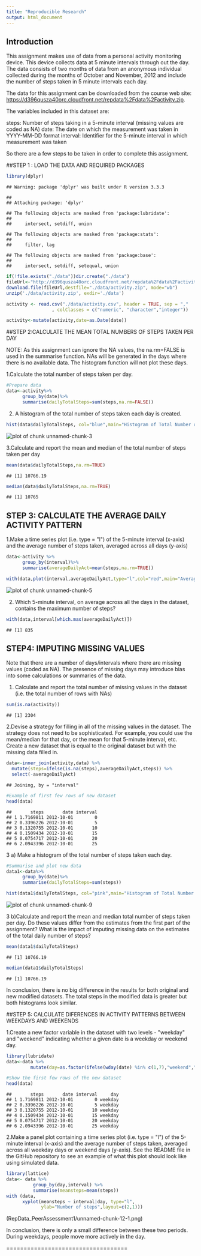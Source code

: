 ```yaml
---
title: "Reproducible Research"
output: html_document
---
```




## Introduction

This assignment makes use of data from a personal activity monitoring device. This device collects data at 5 minute intervals through out the day. The data consists of two months of data from an anonymous individual collected during the months of October and November, 2012 and include the number of steps taken in 5 minute intervals each day.

The data for this assignment can be downloaded from the course web site:
<https://d396qusza40orc.cloudfront.net/repdata%2Fdata%2Factivity.zip>.

The variables included in this dataset are:

steps: Number of steps taking in a 5-minute interval (missing values are coded as NA)
date: The date on which the measurement was taken in YYYY-MM-DD format
interval: Identifier for the 5-minute interval in which measurement was taken

So there are a few steps to be taken in order to complete this assignment.

##STEP 1 : LOAD THE DATA AND REQUIRED PACKAGES

```r
library(dplyr)
```

```
## Warning: package 'dplyr' was built under R version 3.3.3
```

```
## 
## Attaching package: 'dplyr'
```

```
## The following objects are masked from 'package:lubridate':
## 
##     intersect, setdiff, union
```

```
## The following objects are masked from 'package:stats':
## 
##     filter, lag
```

```
## The following objects are masked from 'package:base':
## 
##     intersect, setdiff, setequal, union
```

```r
if(!file.exists("./data"))dir.create("./data")
fileUrl<-"http://d396qusza40orc.cloudfront.net/repdata%2Fdata%2Factivity.zip"
download.file(fileUrl,destfile="./data/activity.zip", mode="wb")
unzip('./data/activity.zip', exdir='./data')

activity <- read.csv("./data/activity.csv", header = TRUE, sep = ","
                 , colClasses = c("numeric", "character","integer"))

activity<-mutate(activity,date=as.Date(date))
```

##STEP 2:CALCULATE THE MEAN TOTAL NUMBERS OF STEPS TAKEN PER DAY

NOTE: As this assignment can ignore the NA values, the na.rm=FALSE is used in the summarise function. NAs will be generated in the days where there is no available data. The histogram function will not plot these days.

1.Calculate the total number of steps taken per day.


```r
#Prepare data 
data<-activity%>%
      group_by(date)%>% 
      summarise(dailyTotalSteps=sum(steps,na.rm=FALSE))
```

2. A histogram of the total number of steps taken each day is created.

```r
hist(data$dailyTotalSteps, col="blue",main="Histogram of Total Number of Steps Each Day", xlab="Sum of Steps per Day", ylab="Frequency")
```

![plot of chunk unnamed-chunk-3](figure/unnamed-chunk-3-1.png)

3.Calculate and report the mean and median of the total number of steps taken per day


```r
mean(data$dailyTotalSteps,na.rm=TRUE)
```

```
## [1] 10766.19
```

```r
median(data$dailyTotalSteps,na.rm=TRUE)
```

```
## [1] 10765
```

## STEP 3: CALCULATE THE AVERAGE DAILY ACTIVITY PATTERN
1.Make a time series plot (i.e. type = "l") of the 5-minute interval (x-axis) and the average number of steps taken, averaged across all days (y-axis)

```r
data<-activity %>%
      group_by(interval)%>% 
      summarise(averageDailyAct=mean(steps,na.rm=TRUE))

with(data,plot(interval,averageDailyAct,type="l",col="red",main="Average Daily Activity Pattern", xlab="5-min Interval", ylab="Average Steps"))
```

![plot of chunk unnamed-chunk-5](figure/unnamed-chunk-5-1.png)

2. Which 5-minute interval, on average across all the days in the dataset, contains the maximum number of steps?

```r
with(data,interval[which.max(averageDailyAct)])
```

```
## [1] 835
```

## STEP4: IMPUTING MISSING VALUES

Note that there are a number of days/intervals where there are missing values (coded as NA). The presence of missing days may introduce bias into some calculations or summaries of the data.

1. Calculate and report the total number of missing values in the dataset (i.e. the total number of rows with NAs)


```r
sum(is.na(activity))
```

```
## [1] 2304
```

2.Devise a strategy for filling in all of the missing values in the dataset. The strategy does not need to be sophisticated. For example, you could use the mean/median for that day, or the mean for that 5-minute interval, etc.
Create a new dataset that is equal to the original dataset but with the missing data filled in.

```r
data<-inner_join(activity,data) %>%
  mutate(steps=ifelse(is.na(steps),averageDailyAct,steps)) %>%
  select(-averageDailyAct)
```

```
## Joining, by = "interval"
```

```r
#Example of first few rows of new dataset
head(data)
```

```
##       steps       date interval
## 1 1.7169811 2012-10-01        0
## 2 0.3396226 2012-10-01        5
## 3 0.1320755 2012-10-01       10
## 4 0.1509434 2012-10-01       15
## 5 0.0754717 2012-10-01       20
## 6 2.0943396 2012-10-01       25
```


3 a) Make a histogram of the total number of steps taken each day.


```r
#Summarise and plot new data 
data1<-data%>%
      group_by(date)%>% 
      summarise(dailyTotalSteps=sum(steps))

hist(data1$dailyTotalSteps, col="pink",main="Histogram of Total Number of Steps Each Day", xlab="Total Numebr of Steps Each Day",ylab="Frequency")
```

![plot of chunk unnamed-chunk-9](figure/unnamed-chunk-9-1.png)

3 b)Calculate and report the mean and median total number of steps taken per day. Do these values differ from the estimates from the first part of the assignment? What is the impact of imputing missing data on the estimates of the total daily number of steps?


```r
mean(data1$dailyTotalSteps)
```

```
## [1] 10766.19
```

```r
median(data1$dailyTotalSteps)
```

```
## [1] 10766.19
```

In conclusion, there is no big difference in the results for both original and new modified datasets. 
The total steps in the modified data is greater but both histograms look similar.

##STEP 5: CALCULATE DIFERENCES IN ACTIVITY PATTERNS BETWEEN WEEKDAYS AND WEEKENDS 

1.Create a new factor variable in the dataset with two levels - "weekday" and "weekend" indicating whether a given date is a weekday or weekend day.


```r
library(lubridate)
data<-data %>% 
         mutate(day=as.factor(ifelse(wday(date) %in% c(1,7),"weekend","weekday")))

#Show the first few rows of the new dataset
head(data)
```

```
##       steps       date interval     day
## 1 1.7169811 2012-10-01        0 weekday
## 2 0.3396226 2012-10-01        5 weekday
## 3 0.1320755 2012-10-01       10 weekday
## 4 0.1509434 2012-10-01       15 weekday
## 5 0.0754717 2012-10-01       20 weekday
## 6 2.0943396 2012-10-01       25 weekday
```
2.Make a panel plot containing a time series plot (i.e. type = "l") of the 5-minute interval (x-axis) and the average number of steps taken, averaged across all weekday days or weekend days (y-axis). See the README file in the GitHub repository to see an example of what this plot should look like using simulated data.

```r
library(lattice)
data<- data %>% 
          group_by(day,interval) %>%
          summarise(meansteps=mean(steps))
with (data, 
      xyplot(meansteps ~ interval|day, type="l", 
             ylab="Number of steps",layout=c(2,1)))
```

(RepData_PeerAssessment1/unnamed-chunk-12-1.png)

In conclusion, there is only a small difference between these two periods. During weekdays, people move more actively in the day. 


===================================
